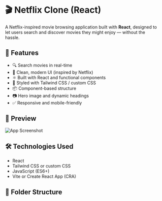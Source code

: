 # 🎬 Netflix Clone (React)

A Netflix-inspired movie browsing application built with **React**, designed to let users search and discover movies they might enjoy — without the hassle.

## 🚀 Features

- 🔍 Search movies in real-time
- 🎨 Clean, modern UI (inspired by Netflix)
- ⚛️ Built with React and functional components
- 🌈 Styled with Tailwind CSS / custom CSS
- 📦 Component-based structure
- 📷 Hero image and dynamic headings
- ✅ Responsive and mobile-friendly

## 📸 Preview

![App Screenshot](./screenshot.png) <!-- You can add your own screenshot -->

## 🛠️ Technologies Used

- React
- Tailwind CSS or custom CSS
- JavaScript (ES6+)
- Vite or Create React App (CRA)

## 📂 Folder Structure

